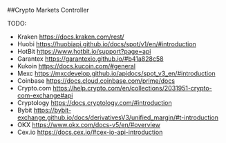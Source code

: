 ##Crypto Markets Controller

TODO:
* Kraken
  https://docs.kraken.com/rest/
* Huobi
  https://huobiapi.github.io/docs/spot/v1/en/#introduction
* HotBit
  https://www.hotbit.io/support?page=api
* Garantex
  https://garantexio.github.io/#b41a828c58
* Kukoin
  https://docs.kucoin.com/#general
* Mexc
  https://mxcdevelop.github.io/apidocs/spot_v3_en/#introduction
* Coinbase
  https://docs.cloud.coinbase.com/prime/docs
* Crypto.com
  https://help.crypto.com/en/collections/2031951-crypto-com-exchange#api
* Cryptology
  https://docs.cryptology.com/#introduction
* Bybit
  https://bybit-exchange.github.io/docs/derivativesV3/unified_margin/#t-introduction
* OKX
  https://www.okx.com/docs-v5/en/#overview
* Cex.io
  https://docs.cex.io/#cex-io-api-introduction

